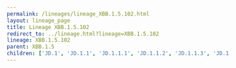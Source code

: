 ```yaml
---
permalink: /lineages/lineage_XBB.1.5.102.html
layout: lineage_page
title: Lineage XBB.1.5.102
redirect_to: ../lineage.html?lineage=XBB.1.5.102
lineage: XBB.1.5.102
parent: XBB.1.5
children: ['JD.1', 'JD.1.1', 'JD.1.1.1', 'JD.1.1.2', 'JD.1.1.3', 'JD.1.1.4', 'JD.1.1.5', 'JD.1.1.6', 'JD.1.1.7', 'JD.1.1.8', 'JD.1.2.1', 'XBB.1.5.102']
---
```

